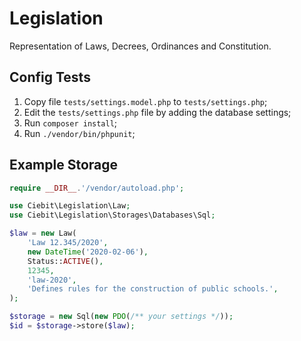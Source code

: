 # Legislation

Representation of Laws, Decrees, Ordinances and Constitution.


## Config Tests

1. Copy file `tests/settings.model.php` to `tests/settings.php`;
2. Edit the `tests/settings.php` file by adding the database settings;
3. Run `composer install`;
4. Run `./vendor/bin/phpunit`;


## Example Storage

```php
require __DIR__.'/vendor/autoload.php';

use Ciebit\Legislation\Law;
use Ciebit\Legislation\Storages\Databases\Sql;

$law = new Law(
    'Law 12.345/2020',
    new DateTime('2020-02-06'),
    Status::ACTIVE(),
    12345,
    'law-2020',
    'Defines rules for the construction of public schools.',
);

$storage = new Sql(new PDO(/** your settings */));
$id = $storage->store($law);
```
